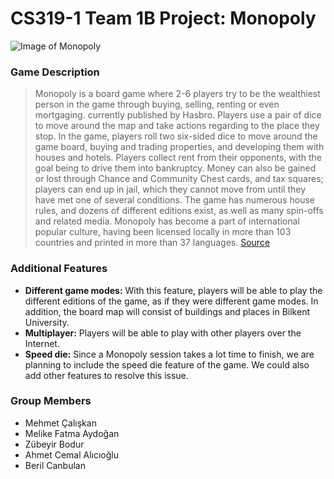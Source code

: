 # CS319-1 Team 1B Project: Monopoly

![Image of Monopoly](https://images-na.ssl-images-amazon.com/images/I/91RSg9MCGtL._AC_SY450_.jpg)

### Game Description

>Monopoly is a board game where 2-6 players try to be the wealthiest person in the game through buying, selling, renting or even mortgaging. currently published by Hasbro. Players use a pair of dice to move around the map and take actions regarding to the place they stop. In the game, players roll two six-sided dice to move around the game board, buying and trading properties, and developing them with houses and hotels. Players collect rent from their opponents, with the goal being to drive them into bankruptcy. Money can also be gained or lost through Chance and Community Chest cards, and tax squares; players can end up in jail, which they cannot move from until they have met one of several conditions. The game has numerous house rules, and dozens of different editions exist, as well as many spin-offs and related media. Monopoly has become a part of international popular culture, having been licensed locally in more than 103 countries and printed in more than 37 languages. [Source](https://en.wikipedia.org/wiki/Monopoly_(game))

### Additional Features

- **Different game modes:** With this feature, players will be able to play the different editions of the game, as if they were different game modes. In addition, the board map will consist of buildings and places in Bilkent University.
- **Multiplayer:** Players will be able to play with other players over the Internet.
- **Speed die:** Since a Monopoly session takes a lot time to finish, we are planning to include the speed die feature of the game. We could also add other features to resolve this issue.

### Group Members

- Mehmet Çalışkan
- Melike Fatma Aydoğan
- Zübeyir Bodur
- Ahmet Cemal Alıcıoğlu
- Beril Canbulan
